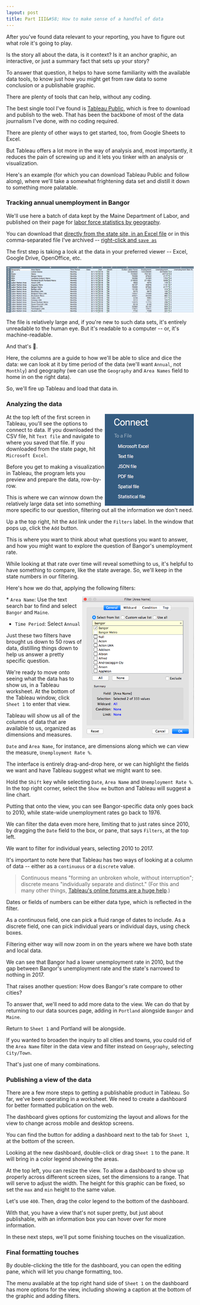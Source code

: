```yaml
---
layout: post
title: Part III&#58; How to make sense of a handful of data
---
```

After you've found data relevant to your reporting, you have to figure out what role it's going to play.

Is the story all about the data, is it context? Is it an anchor graphic, an interactive, or just a summary fact that sets up your story?

To answer that question, it helps to have some familiarity with the available data tools, to know just how you might get from raw data to some conclusion or a publishable graphic.

There are plenty of tools that can help, without any coding.

The best single tool I've found is [Tableau Public](https://public.tableau.com/en-us/s/), which is free to download and publish to the web. That has been the backbone of most of the data journalism I've done, with no coding required.

There are plenty of other ways to get started, too, from Google Sheets to Excel.

But Tableau offers a lot more in the way of analysis and, most importantly, it reduces the pain of screwing up and it lets you tinker with an analysis or visualization.

Here's an example (for which you can download Tableau Public and follow along), where we'll take a somewhat frightening data set and distill it down to something more palatable.

### Tracking annual unemployment in Bangor

We'll use here a batch of data kept by the Maine Department of Labor, and published on their page for [labor force statistics by geography](https://www.maine.gov/labor/cwri/laus2.html).

You can download that [directly from the state site, in an Excel file](https://www.maine.gov/labor/cwri/data/laus/Excel/LAUS_County_LMA_Town_NSA.xlsx) or in this comma-separated file I've archived -- [right-click and `save as`](https://github.com/darrenfishell/darrenfishell.github.io/raw/master/data/LAUS_County_LMA_Town_NSA.csv)

The first step is taking a look at the data in your preferred viewer -- Excel, Google Drive, OpenOffice, etc.

![](../images/data-lessons/dol-jobless-data.png)

The file is relatively large and, if you're new to such data sets, it's entirely unreadable to the human eye. But it's readable to a computer -- or, it's machine-readable.

And that's :100:.

Here, the columns are a guide to how we'll be able to slice and dice the data: we can look at it by time period of the data (we'll want `Annual`, not `Monthly`) and geography (we can use the `Geography` and `Area Names` field to home in on the right data).

So, we'll fire up Tableau and load that data in.

### Analyzing the data

<img style="float:right;" src="../images/data-lessons/tableau-connect.png">At the top left of the first screen in Tableau, you'll see the options to connect to data. If you downloaded the CSV file, hit `Text file` and navigate to where you saved that file. If you downloaded from the state page, hit `Microsoft Excel`.

Before you get to making a visualization in Tableau, the program lets you preview and prepare the data, row-by-row.

This is where we can winnow down the relatively large data set into something more specific to our question, filtering out all the information we don't need.

Up a the top right, hit the `Add` link under the `Filters` label. In the window that pops up, click the `Add` button.

This is where you want to think about what questions you want to answer, and how you might want to explore the question of Bangor's unemployment rate.

While looking at that rate over time will reveal something to us, it's helpful to have something to compare, like the state average. So, we'll keep in the state numbers in our filtering.

Here's how we do that, applying the following filters:

<img style="float:right;" src="../images/data-lessons/filter-bangor.png" width='300px'>* `Area Name`: Use the text search bar to find and select `Bangor` and `Maine`.
* `Time Period`: Select `Annual`

Just these two filters have brought us down to 50 rows of data, distilling things down to help us answer a pretty specific question.

We're ready to move onto seeing what the data has to show us, in a Tableau worksheet. At the bottom of the Tableau window, click `Sheet 1` to enter that view.

Tableau will show us all of the columns of data that are available to us, organized as dimensions and measures.

`Date` and `Area Name`, for instance, are dimensions along which we can view the measure, `Unemployment Rate %`.

The interface is entirely drag-and-drop here, or we can highlight the fields we want and have Tableau suggest what we might want to see.

Hold the `Shift` key while selecting `Date`, `Area Name` and `Unemployment Rate %`. In the top right corner, select the `Show me` button and Tableau will suggest a line chart.

Putting that onto the view, you can see Bangor-specific data only goes back to 2010, while state-wide unemployment rates go back to 1976.

We can filter the data even more here, limiting that to just rates since 2010, by dragging the `Date` field to the box, or pane, that says `Filters`, at the top left.

We want to filter for individual years, selecting 2010 to 2017.

It's important to note here that Tableau has two ways of looking at a column of data -- either as a `continuous` or a `discrete` value.

>Continuous means "forming an unbroken whole, without interruption"; discrete means "individually separate and distinct." (For this and many other things, [Tableau's online forums are a huge help](https://onlinehelp.tableau.com/current/pro/desktop/en-us/help.htm#datafields_typesandroles.html%3FTocPath%3DGet%2520Started%7CTableau%2520Concepts%7C_____1).)

Dates or fields of numbers can be either data type, which is reflected in the filter.

As a continuous field, one can pick a fluid range of dates to include. As a discrete field, one can pick individual years or individual days, using check boxes.

Filtering either way will now zoom in on the years where we have both state and local data.

We can see that Bangor had a lower unemployment rate in 2010, but the gap between Bangor's unemployment rate and the state's narrowed to nothing in 2017.

That raises another question: How does Bangor's rate compare to other cities?

To answer that, we'll need to add more data to the view. We can do that by returning to our data sources page, adding in `Portland` alongside `Bangor` and `Maine`.

Return to `Sheet 1` and Portland will be alongside.

If you wanted to broaden the inquiry to all cities and towns, you could rid of the `Area Name` filter in the data view and filter instead on `Geography`, selecting `City/Town`.

That's just one of many combinations.

### Publishing a view of the data

There are a few more steps to getting a publishable product in Tableau. So far, we've been operating in a worksheet. We need to create a dashboard for better formatted publication on the web.

The dashboard gives options for customizing the layout and allows for the view to change across mobile and desktop screens.

You can find the button for adding a dashboard next to the tab for `Sheet 1`, at the bottom of the screen.

Looking at the new dashboard, double-click or drag `Sheet 1` to the pane. It will bring in a color legend showing the areas.

At the top left, you can resize the view. To allow a dashboard to show up properly across different screen sizes, set the dimensions to a range. That will serve to adjust the width. The height for this graphic can be fixed, so set the `max` and `min` height to the same value.

Let's use `400`. Then, drag the color legend to the bottom of the dashboard.

With that, you have a view that's not super pretty, but just about publishable, with an information box you can hover over for more information.

In these next steps, we'll put some finishing touches on the visualization.

### Final formatting touches

By double-clicking the title for the dashboard, you can open the editing pane, which will let you change formatting, too.

The menu available at the top right hand side of `Sheet 1` on the dashboard has more options for the view, including showing a caption at the bottom of the graphic and adding filters.
